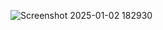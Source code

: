 ![Screenshot 2025-01-02 182930](https://github.com/user-attachments/assets/efab10b2-f065-48c3-891e-084f0154cd46)
